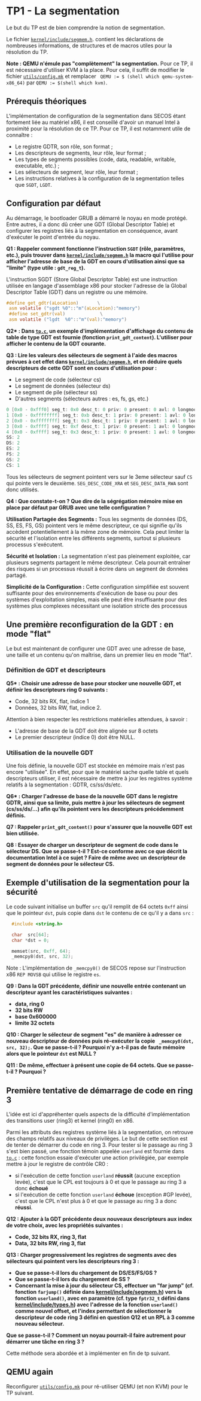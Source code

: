 # TP1 - La segmentation

Le but du TP est de bien comprendre la notion de segmentation.

Le fichier [`kernel/include/segmem.h`](../kernel/include/segmem.h). contient
les déclarations de nombreuses informations, de structures et de macros utiles
pour la résolution du TP.

**Note : QEMU n'émule pas "complètement" la segmentation.**  Pour ce TP, il
  est nécessaire d'utiliser KVM à la place. Pour cela, il suffit de modifier
  le fichier [`utils/config.mk`](../utils/config.mk) et remplacer ` QEMU := $
  (shell which qemu-system-x86_64)` par `QEMU := $(shell which kvm)`.

## Prérequis théoriques

L'implémentation de configuration de la segmentation dans SECOS étant
fortement liée au matériel x86, il est conseillé d'avoir un manuel Intel à
proximité pour la résolution de ce TP. Pour ce TP, il est notamment utile de
connaître :

* Le registre GDTR, son rôle, son format ;
* Les descripteurs de segments, leur rôle, leur format ;
* Les types de segments possibles (code, data, readable, writable, executable,
  etc.) ; 
* Les sélecteurs de segment, leur rôle, leur format ;
* Les instructions relatives à la configuration de la segmentation telles que
  `SGDT`, `LGDT`.

## Configuration par défaut

Au démarrage, le bootloader GRUB a démarré le noyau en mode protégé. Entre
autres, il a donc dû créer une GDT (Global Descriptor Table) et configurer
les registres liés à la segmentation en conséquence, avant d'exécuter le
point d'entrée du noyau.

**Q1 : Rappeler comment fonctionne l'instruction `SGDT` (rôle, paramètres,
  etc.), puis trouver dans [`kernel/include/segmem.h`](../kernel/include/segmem.h) 
  la macro qui l'utilise pour afficher l'adresse
  de base de la GDT en cours d'utilisation ainsi que sa "limite" (type utile :
  `gdt_reg_t`).**

  L'instruction SGDT (Store Global Descriptor Table) est une instruction utilisée en langage d'assemblage x86 pour stocker l'adresse de la Global Descriptor Table (GDT) dans un registre ou une mémoire.
  ```c
  #define get_gdtr(aLocation)       \
   asm volatile ("sgdt %0"::"m"(aLocation):"memory")
   #define set_gdtr(val)             \
   asm volatile ("lgdt  %0"::"m"(val):"memory")
  ```

**Q2\* :  Dans [`tp.c`](./tp.c), un exemple d'implémentation d'affichage du
  contenu de table de type GDT est fournie (fonction `print_gdt_content`).
  L'utiliser pour afficher le contenu de la GDT courante.**

**Q3 : Lire les valeurs des sélecteurs de segment à l'aide des macros prévues
  à cet effet dans [`kernel/include/segmem.h`](../kernel/include/segmem.h), et en déduire quels descripteurs de cette GDT sont en
  cours d'utilisation pour :**

* Le segment de code (sélecteur cs)
* Le segment de données (sélecteur ds)
* Le segment de pile (sélecteur ss)
* D'autres segments (sélecteurs autres : es, fs, gs, etc.)

```c
0 [0x0 - 0xfff0] seg_t: 0x0 desc_t: 0 priv: 0 present: 0 avl: 0 longmode: 0 default: 0 gran: 0 
1 [0x0 - 0xffffffff] seg_t: 0xb desc_t: 1 priv: 0 present: 1 avl: 0 longmode: 0 default: 1 gran: 1 
2 [0x0 - 0xffffffff] seg_t: 0x3 desc_t: 1 priv: 0 present: 1 avl: 0 longmode: 0 default: 1 gran: 1 
3 [0x0 - 0xffff] seg_t: 0xf desc_t: 1 priv: 0 present: 1 avl: 0 longmode: 0 default: 0 gran: 0 
4 [0x0 - 0xffff] seg_t: 0x3 desc_t: 1 priv: 0 present: 1 avl: 0 longmode: 0 default: 0 gran: 0 
SS: 2
DS: 2
ES: 2
FS: 2
GS: 2
CS: 1
```

Tous les sélecteurs de segment pointent vers sur le 3eme sélecteur sauf `CS` qui pointe vers le deuxième. `SEG_DESC_CODE_XRA` et `SEG_DESC_DATA_RWA` sont donc utilisés.

**Q4 : Que constate-t-on ? Que dire de la ségrégation mémoire mise en place
  par défaut par GRUB avec une telle configuration ?**

**Utilisation Partagée des Segments :** Tous les segments de données (DS, SS, ES, FS, GS) pointent vers le même descripteur, ce qui signifie qu'ils accèdent potentiellement à la même zone de mémoire. Cela peut limiter la sécurité et l'isolation entre les différents segments, surtout si plusieurs processus s'exécutent.

**Sécurité et Isolation :** La segmentation n'est pas pleinement exploitée, car plusieurs segments partagent le même descripteur. Cela pourrait entraîner des risques si un processus réussit à écrire dans un segment de données partagé.

**Simplicité de la Configuration :** Cette configuration simplifiée est souvent suffisante pour des environnements d'exécution de base ou pour des systèmes d'exploitation simples, mais elle peut être insuffisante pour des systèmes plus complexes nécessitant une isolation stricte des processus

## Une première reconfiguration de la GDT : en mode "flat"

Le but est maintenant de configurer une GDT avec une adresse de base, une
taille et un contenu qu'on maîtrise, dans un premier lieu en mode "flat".

### Définition de GDT et descripteurs 

**Q5\* : Choisir une adresse de base pour stocker une nouvelle GDT, et définir les descripteurs ring 0 suivants :**

* Code, 32 bits RX, flat, indice 1
* Données, 32 bits RW, flat, indice 2.

Attention à bien respecter les restrictions matérielles attendues, à savoir :

* L'adresse de base de la GDT doit être alignée sur 8 octets
* Le premier descripteur (indice 0) doit être NULL.

### Utilisation de la nouvelle GDT

Une fois définie, la nouvelle GDT est stockée en mémoire mais n'est pas
encore "utilisée". En effet, pour que le matériel sache quelle table et quels
descripteurs utiliser, il est nécessaire de mettre à jour les registres
système relatifs à la segmentation : GDTR, cs/ss/ds/etc.

**Q6\* : Charger l'adresse de base de la nouvelle GDT dans le registre GDTR,
  ainsi que sa limite, puis mettre à jour les sélecteurs de segment
  (cs/ss/ds/...) afin qu'ils pointent vers les descripteurs précédemment
  définis.**

**Q7 : Rappeler `print_gdt_content()` pour s'assurer que la nouvelle GDT est
  bien utilisée.**

**Q8 : Essayer de charger un descripteur de segment de code dans le sélecteur
  DS. Que se passe-t-il ? Est-ce conforme avec ce que décrit la documentation
  Intel à ce sujet ? Faire de même avec un descripteur de segment de données
  pour le sélecteur CS.**


## Exemple d'utilisation de la segmentation pour la sécurité

Le code suivant initialise un buffer `src` qu'il remplit de 64 octets `0xff`
ainsi que le pointeur `dst`, puis copie dans `dst` le contenu de ce qu'il y a
dans `src` :

```c
  #include <string.h>

  char  src[64];
  char *dst = 0;

  memset(src, 0xff, 64);
  _memcpy8(dst, src, 32);
```

Note : L'implémentation de `_memcpy8()` de SECOS repose sur l'instruction x86
`REP MOVSB` qui utilise le registre `es`.

**Q9 : Dans la GDT précédente, définir une nouvelle entrée contenant un descripteur ayant les caractéristiques suivantes :**

 - **data, ring 0**
 - **32 bits RW**
 - **base 0x600000**
 - **limite 32 octets**

**Q10 : Charger le sélecteur de segment "es" de manière à adresser ce nouveau
  descripteur de données puis ré-exécuter la copie ` _memcpy8(dst, src,
  32);`. Que se passe-t-il ? Pourquoi n'y a-t-il pas de faute mémoire alors
  que le pointeur `dst` est NULL ?**

**Q11 : De même, effectuer à présent une copie de 64 octets. Que se passe-t-il ? Pourquoi ?**

## Première tentative de démarrage de code en ring 3

L'idée est ici d'appréhenter quels aspects de la difficulté d'implémentation
des transitions user (ring3) et kernel (ring0) en x86.

Parmi les attributs des registres système liés à la segmentation, on retrouve
des champs relatifs aux niveaux de privilèges. Le but de cette section est de
tenter de démarrer du code en ring 3. Pour tester si le passage au ring 3
s'est bien passé, une fonction témoin appelée `userland` est fournie dans
[`tp.c`](./tp.c) : cette fonction essaie d'exécuter une action privilégiée,
par exemple mettre à jour le registre de contrôle CR0 :

* si l'exécution de cette fonction `userland` **réussit** (aucune exception levée), c'est que le CPL est toujours à 0 et que le passage au ring 3 a donc **échoué** 
* si l'exécution de cette fonction `userland` **échoue** (exception #GP levée), c'est que le CPL n'est plus à 0 et que le passage au ring 3 a donc **réussi**.

**Q12 : Ajouter à la GDT précédente deux nouveaux descripteurs aux index de votre choix, avec les propriétés suivantes :**

* **Code, 32 bits RX, ring 3, flat**
* **Data, 32 bits RW, ring 3, flat**

**Q13 : Charger progressivement les registres de segments avec des sélecteurs
  qui pointent vers les descripteurs ring 3 :**

* **Que se passe-t-il lors du chargement de DS/ES/FS/GS ?**
* **Que se passe-t-il lors du chargement de SS ?**
* **Concernant la mise à jour du sélecteur CS, effectuer un "far jump" (cf. fonction `farjump()` définie dans [kernel/include/segmem.h](../kernel/include/segmem.h)) vers la fonction `userland()`, avec en paramètre (cf. type `fptr32_t` défini dans [kernel/include/types.h](../kernel/include/types.h)) avec l'adresse de la fonction `userland()` comme nouvel offset, et l'index permettant de sélectionner le descripteur de code ring 3 défini en question Q12 et un RPL à 3 comme nouveau sélecteur.**

**Que se passe-t-il ? Comment un noyau pourrait-il faire autrement pour démarrer une tâche en ring 3 ?**

Cette méthode sera abordée et à implémenter en fin de tp suivant.

## QEMU again

Reconfigurer [`utils/config.mk`](../utils/config.mk) pour ré-utiliser QEMU (et non KVM) pour le TP suivant.